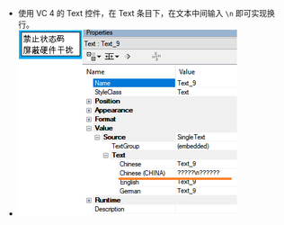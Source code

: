 - 使用 VC 4 的 Text 控件，在 Text 条目下，在文本中间输入 `\n` 即可实现换行。 
- ![](FILES/016VC4中Text文字信息如何换行/image-20230912153646135.png)


